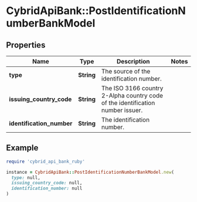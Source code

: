 # CybridApiBank::PostIdentificationNumberBankModel

## Properties

| Name | Type | Description | Notes |
| ---- | ---- | ----------- | ----- |
| **type** | **String** | The source of the identification number. |  |
| **issuing_country_code** | **String** | The ISO 3166 country 2-Alpha country code of the identification number issuer. |  |
| **identification_number** | **String** | The identification number. |  |

## Example

```ruby
require 'cybrid_api_bank_ruby'

instance = CybridApiBank::PostIdentificationNumberBankModel.new(
  type: null,
  issuing_country_code: null,
  identification_number: null
)
```

